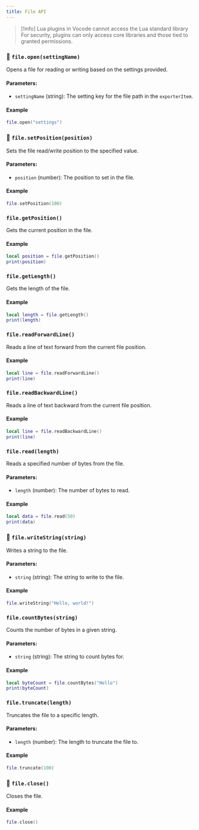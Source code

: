 ```yaml
---
title: File API
---
```


<!-- > [!warning] This guide assumes you have experience writing Lua. -->

> [!info] Lua plugins in Vocode cannot access the Lua standard library
> For security, plugins can only access core libraries and those tied to granted permissions.

<!-- 
This is a comprehensive guide to the `File API` bindings available to Vocode Community Plugins. These bindings enable your plugins to interact with the device filesystem. -->

### 📄 `file.open(settingName)`
Opens a file for reading or writing based on the settings provided.

#### Parameters:
- `settingName` (string): The setting key for the file path in the `exporterItem`.

#### Example
```lua
file.open("settings")
```

### 📑 `file.setPosition(position)`
Sets the file read/write position to the specified value.

#### Parameters:
- `position` (number): The position to set in the file.

#### Example
```lua
file.setPosition(100)
```

### `file.getPosition()`
Gets the current position in the file.

#### Example
```lua
local position = file.getPosition()
print(position)
```

### `file.getLength()`
Gets the length of the file.

#### Example
```lua
local length = file.getLength()
print(length)
```

### `file.readForwardLine()`
Reads a line of text forward from the current file position.

#### Example
```lua
local line = file.readForwardLine()
print(line)
```

### `file.readBackwardLine()`
Reads a line of text backward from the current file position.

#### Example
```lua
local line = file.readBackwardLine()
print(line)
```

### `file.read(length)`
Reads a specified number of bytes from the file.

#### Parameters:
- `length` (number): The number of bytes to read.

#### Example
```lua
local data = file.read(50)
print(data)
```

### 📝 `file.writeString(string)`
Writes a string to the file.

#### Parameters:
- `string` (string): The string to write to the file.

#### Example
```lua
file.writeString("Hello, world!")
```

### `file.countBytes(string)`
Counts the number of bytes in a given string.

#### Parameters:
- `string` (string): The string to count bytes for.

#### Example
```lua
local byteCount = file.countBytes("Hello")
print(byteCount)
```

### `file.truncate(length)`
Truncates the file to a specific length.

#### Parameters:
- `length` (number): The length to truncate the file to.

#### Example
```lua
file.truncate(100)
```

### 📃 `file.close()`
Closes the file.

#### Example
```lua
file.close()
```

